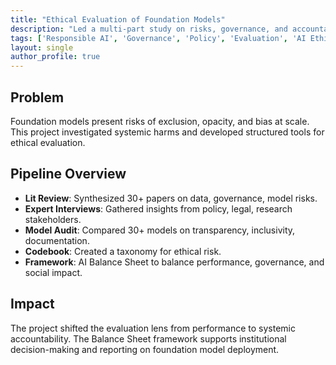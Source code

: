 ```yaml
---
title: "Ethical Evaluation of Foundation Models"
description: "Led a multi-part study on risks, governance, and accountability in foundation models; proposed the AI Balance Sheet."
tags: ['Responsible AI', 'Governance', 'Policy', 'Evaluation', 'AI Ethics']
layout: single
author_profile: true
---
```



## Problem

Foundation models present risks of exclusion, opacity, and bias at scale. This project investigated systemic harms and developed structured tools for ethical evaluation.

## Pipeline Overview

- **Lit Review**: Synthesized 30+ papers on data, governance, model risks.
- **Expert Interviews**: Gathered insights from policy, legal, research stakeholders.
- **Model Audit**: Compared 30+ models on transparency, inclusivity, documentation.
- **Codebook**: Created a taxonomy for ethical risk.
- **Framework**: AI Balance Sheet to balance performance, governance, and social impact.

## Impact

The project shifted the evaluation lens from performance to systemic accountability. The Balance Sheet framework supports institutional decision-making and reporting on foundation model deployment.
        